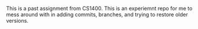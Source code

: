 This is a past assignment from CS1400. This is an experiemnt repo for me to mess around with in adding commits, branches, and trying to restore older versions. 
